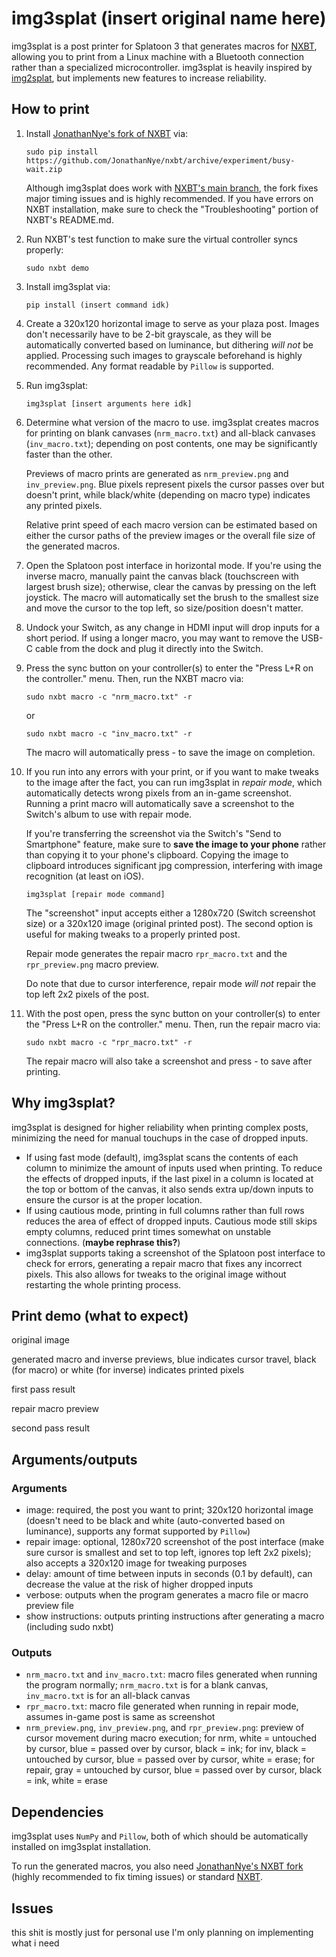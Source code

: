 # img3splat  (insert original name here)
img3splat is a post printer for Splatoon 3 that generates macros for [NXBT](https://github.com/Brikwerk/nxbt), allowing you to print from a Linux machine with a Bluetooth connection rather than a specialized microcontroller. img3splat is heavily inspired by [img2splat](https://github.com/JonathanNye/img2splat), but implements new features to increase reliability.

## How to print
1. Install [JonathanNye's fork of NXBT](https://github.com/JonathanNye/nxbt/tree/experiment/busy-wait) via:

    ```sudo pip install https://github.com/JonathanNye/nxbt/archive/experiment/busy-wait.zip```

    Although img3splat does work with [NXBT's main branch](https://github.com/Brikwerk/nxbt), the fork fixes major timing issues and is highly recommended. If you have errors on NXBT installation, make sure to check the "Troubleshooting" portion of NXBT's README.md.

2. Run NXBT's test function to make sure the virtual controller syncs properly:

     ```sudo nxbt demo```

3. Install img3splat via:

    ```pip install (insert command idk)```

4. Create a 320x120 horizontal image to serve as your plaza post. Images don't necessarily have to be 2-bit grayscale, as they will be automatically converted based on luminance, but dithering *will not* be applied. Processing such images to grayscale beforehand is highly recommended. Any format readable by `Pillow` is supported.

5. Run img3splat:

    ```img3splat [insert arguments here idk]```

6. Determine what version of the macro to use. img3splat creates macros for printing on blank canvases (`nrm_macro.txt`) and all-black canvases (`inv_macro.txt`); depending on post contents, one may be significantly faster than the other.

    Previews of macro prints are generated as `nrm_preview.png` and `inv_preview.png`. Blue pixels represent pixels the cursor passes over but doesn't print, while black/white (depending on macro type) indicates any printed pixels. 

    Relative print speed of each macro version can be estimated based on either the cursor paths of the preview images or the overall file size of the generated macros.

7. Open the Splatoon post interface in horizontal mode. If you're using the inverse macro, manually paint the canvas black (touchscreen with largest brush size); otherwise, clear the canvas by pressing on the left joystick. The macro will automatically set the brush to the smallest size and move the cursor to the top left, so size/position doesn't matter. 

8. Undock your Switch, as any change in HDMI input will drop inputs for a short period. If using a longer macro, you may want to remove the USB-C cable from the dock and plug it directly into the Switch.

9. Press the sync button on your controller(s) to enter the "Press L+R on the controller." menu. Then, run the NXBT macro via:

    ```sudo nxbt macro -c "nrm_macro.txt" -r```
    
    or

    ```sudo nxbt macro -c "inv_macro.txt" -r```

    The macro will automatically press - to save the image on completion.
    
10. If you run into any errors with your print, or if you want to make tweaks to the image after the fact, you can run img3splat in *repair mode*, which automatically detects wrong pixels from an in-game screenshot. Running a print macro will automatically save a screenshot to the Switch's album to use with repair mode.

    If you're transferring the screenshot via the Switch's "Send to Smartphone" feature, make sure to **save the image to your phone** rather than copying it to your phone's clipboard. Copying the image to clipboard introduces significant jpg compression, interfering with image recognition (at least on iOS).

    ```img3splat [repair mode command]```

    The "screenshot" input accepts either a 1280x720 (Switch screenshot size) or a 320x120 image (original printed post). The second option is useful for making tweaks to a properly printed post.

    Repair mode generates the repair macro `rpr_macro.txt` and the `rpr_preview.png` macro preview.

    Do note that due to cursor interference, repair mode *will not* repair the top left 2x2 pixels of the post.

11. With the post open, press the sync button on your controller(s) to enter the "Press L+R on the controller." menu. Then, run the repair macro via:

    ```sudo nxbt macro -c "rpr_macro.txt" -r```

    The repair macro will also take a screenshot and press - to save after printing.

## Why img3splat?
img3splat is designed for higher reliability when printing complex posts, minimizing the need for manual touchups in the case of dropped inputs.

- If using fast mode (default), img3splat scans the contents of each column to minimize the amount of inputs used when printing. To reduce the effects of dropped inputs, if the last pixel in a column is located at the top or bottom of the canvas, it also sends extra up/down inputs to ensure the cursor is at the proper location.
- If using cautious mode, printing in full columns rather than full rows reduces the area of effect of dropped inputs. Cautious mode still skips empty columns, reduced print times somewhat on unstable connections. (**maybe rephrase this?**)
- img3splat supports taking a screenshot of the Splatoon post interface to check for errors, generating a repair macro that fixes any incorrect pixels. This also allows for tweaks to the original image without restarting the whole printing process.

## Print demo (what to expect)
original image

generated macro and inverse previews, blue indicates cursor travel, black (for macro) or white (for inverse) indicates printed pixels

first pass result

repair macro preview

second pass result

## Arguments/outputs
### Arguments
- image: required, the post you want to print; 320x120 horizontal image (doesn't need to be black and white (auto-converted based on luminance), supports any format supported by `Pillow`)
- repair image: optional, 1280x720 screenshot of the post interface (make sure cursor is smallest and set to top left, ignores top left 2x2 pixels); also accepts a 320x120 image for tweaking purposes
- delay: amount of time between inputs in seconds (0.1 by default), can decrease the value at the risk of higher dropped inputs
- verbose: outputs when the program generates a macro file or macro preview file
- show instructions: outputs printing instructions after generating a macro (including sudo nxbt)

### Outputs
- `nrm_macro.txt` and `inv_macro.txt`: macro files generated when running the program normally; `nrm_macro.txt` is for a blank canvas, `inv_macro.txt` is for an all-black canvas
- `rpr_macro.txt`: macro file generated when running in repair mode, assumes in-game post is same as screenshot
- `nrm_preview.png`, `inv_preview.png`, and `rpr_preview.png`: preview of cursor movement during macro execution; for nrm, white = untouched by cursor, blue = passed over by cursor, black = ink; for inv, black = untouched by cursor, blue = passed over by cursor, white = erase; for repair, gray = untouched by cursor, blue = passed over by cursor, black = ink, white = erase

## Dependencies
img3splat uses `NumPy` and `Pillow`, both of which should be automatically installed on img3splat installation.

To run the generated macros, you also need [JonathanNye's NXBT fork](https://github.com/JonathanNye/nxbt/tree/experiment/busy-wait) (highly recommended to fix timing issues) or standard [NXBT](https://github.com/Brikwerk/nxbt).

## Issues
this shit is mostly just for personal use I'm only planning on implementing what i need
